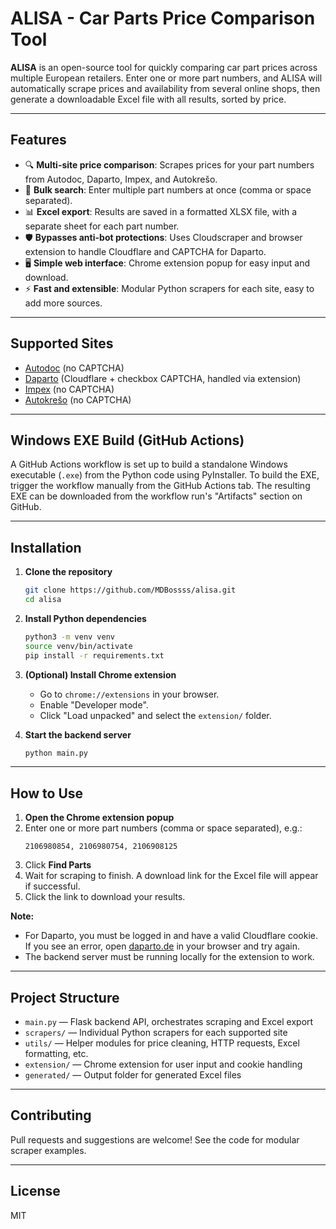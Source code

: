 # ALISA - Car Parts Price Comparison Tool

**ALISA** is an open-source tool for quickly comparing car part prices across multiple European retailers. Enter one or more part numbers, and ALISA will automatically scrape prices and availability from several online shops, then generate a downloadable Excel file with all results, sorted by price.

---

## Features

- 🔍 **Multi-site price comparison**: Scrapes prices for your part numbers from Autodoc, Daparto, Impex, and Autokrešo.
- 📝 **Bulk search**: Enter multiple part numbers at once (comma or space separated).
- 📊 **Excel export**: Results are saved in a formatted XLSX file, with a separate sheet for each part number.
- 🛡️ **Bypasses anti-bot protections**: Uses Cloudscraper and browser extension to handle Cloudflare and CAPTCHA for Daparto.
- 🖥️ **Simple web interface**: Chrome extension popup for easy input and download.
- ⚡ **Fast and extensible**: Modular Python scrapers for each site, easy to add more sources.

---

## Supported Sites

- [Autodoc](https://www.autodoc.de/) (no CAPTCHA)
- [Daparto](https://www.daparto.de/) (Cloudflare + checkbox CAPTCHA, handled via extension)
- [Impex](https://impexautodijelovi.hr/) (no CAPTCHA)
- [Autokrešo](https://www.autokreso.hr/) (no CAPTCHA)

---

## Windows EXE Build (GitHub Actions)

A GitHub Actions workflow is set up to build a standalone Windows executable (`.exe`) from the Python code using PyInstaller. To build the EXE, trigger the workflow manually from the GitHub Actions tab. The resulting EXE can be downloaded from the workflow run's "Artifacts" section on GitHub.

---

## Installation

1. **Clone the repository**

   ```bash
   git clone https://github.com/MDBossss/alisa.git
   cd alisa
   ```

2. **Install Python dependencies**

   ```bash
   python3 -m venv venv
   source venv/bin/activate
   pip install -r requirements.txt
   ```

3. **(Optional) Install Chrome extension**

   - Go to `chrome://extensions` in your browser.
   - Enable "Developer mode".
   - Click "Load unpacked" and select the `extension/` folder.

4. **Start the backend server**
   ```bash
   python main.py
   ```

---

## How to Use

1. **Open the Chrome extension popup**
2. Enter one or more part numbers (comma or space separated), e.g.:
   ```
   2106980854, 2106980754, 2106908125
   ```
3. Click **Find Parts**
4. Wait for scraping to finish. A download link for the Excel file will appear if successful.
5. Click the link to download your results.

**Note:**

- For Daparto, you must be logged in and have a valid Cloudflare cookie. If you see an error, open [daparto.de](https://www.daparto.de/) in your browser and try again.
- The backend server must be running locally for the extension to work.

---

## Project Structure

- `main.py` — Flask backend API, orchestrates scraping and Excel export
- `scrapers/` — Individual Python scrapers for each supported site
- `utils/` — Helper modules for price cleaning, HTTP requests, Excel formatting, etc.
- `extension/` — Chrome extension for user input and cookie handling
- `generated/` — Output folder for generated Excel files

---

## Contributing

Pull requests and suggestions are welcome! See the code for modular scraper examples.

---

## License

MIT
